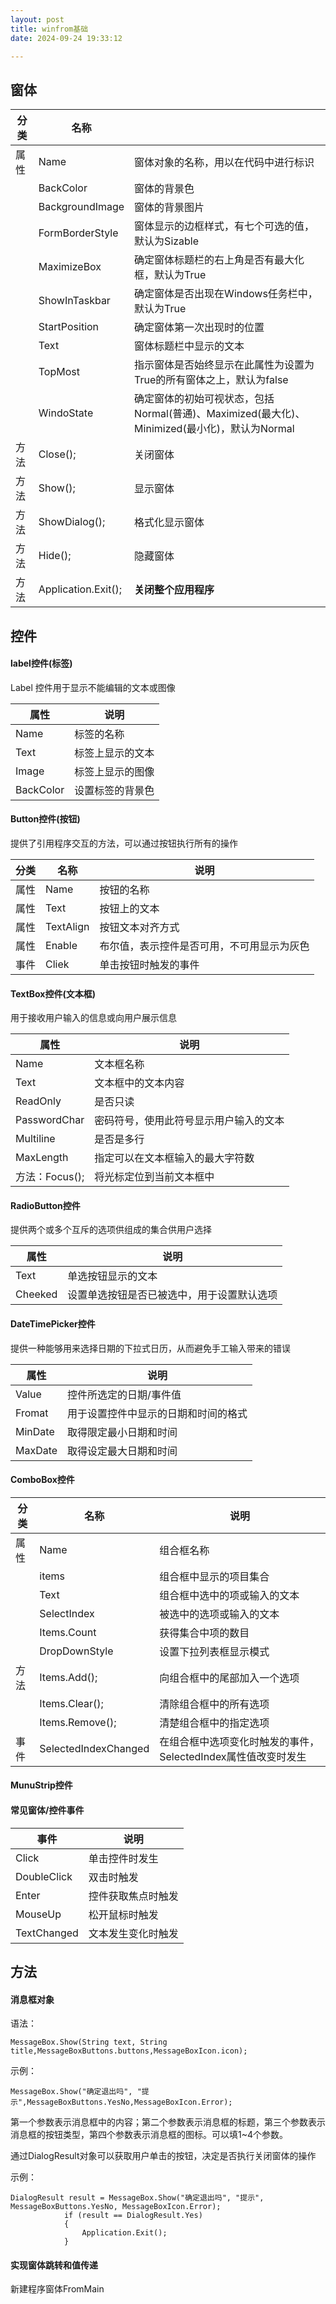 ```yaml
---
layout: post
title: winfrom基础
date: 2024-09-24 19:33:12

---
```


## 窗体

| 分类 | 名称                |                                                              |
| ---- | ------------------- | ------------------------------------------------------------ |
| 属性 | Name                | 窗体对象的名称，用以在代码中进行标识                         |
|      | BackColor           | 窗体的背景色                                                 |
|      | BackgroundImage     | 窗体的背景图片                                               |
|      | FormBorderStyle     | 窗体显示的边框样式，有七个可选的值，默认为Sizable            |
|      | MaximizeBox         | 确定窗体标题栏的右上角是否有最大化框，默认为True             |
|      | ShowInTaskbar       | 确定窗体是否出现在Windows任务栏中，默认为True                |
|      | StartPosition       | 确定窗体第一次出现时的位置                                   |
|      | Text                | 窗体标题栏中显示的文本                                       |
|      | TopMost             | 指示窗体是否始终显示在此属性为设置为True的所有窗体之上，默认为false |
|      | WindoState          | 确定窗体的初始可视状态，包括Normal(普通)、Maximized(最大化)、Minimized(最小化)，默认为Normal |
| 方法 | Close();            | 关闭窗体                                                     |
| 方法 | Show();             | 显示窗体                                                     |
| 方法 | ShowDialog();       | 格式化显示窗体                                               |
| 方法 | Hide();             | 隐藏窗体                                                     |
| 方法 | Application.Exit(); | **关闭整个应用程序**                                         |



## 控件

#### label控件(标签)

Label 控件用于显示不能编辑的文本或图像

| 属性      | 说明             |
| --------- | ---------------- |
| Name      | 标签的名称       |
| Text      | 标签上显示的文本 |
| Image     | 标签上显示的图像 |
| BackColor | 设置标签的背景色 |

#### Button控件(按钮)

提供了引用程序交互的方法，可以通过按钮执行所有的操作

| 分类 | 名称      | 说明                                       |
| ---- | --------- | ------------------------------------------ |
| 属性 | Name      | 按钮的名称                                 |
| 属性 | Text      | 按钮上的文本                               |
| 属性 | TextAlign | 按钮文本对齐方式                           |
| 属性 | Enable    | 布尔值，表示控件是否可用，不可用显示为灰色 |
| 事件 | Cliek     | 单击按钮时触发的事件                       |

#### TextBox控件(文本框)

用于接收用户输入的信息或向用户展示信息

| 属性           | 说明                                   |
| -------------- | -------------------------------------- |
| Name           | 文本框名称                             |
| Text           | 文本框中的文本内容                     |
| ReadOnly       | 是否只读                               |
| PasswordChar   | 密码符号，使用此符号显示用户输入的文本 |
| Multiline      | 是否是多行                             |
| MaxLength      | 指定可以在文本框输入的最大字符数       |
| 方法：Focus(); | 将光标定位到当前文本框中               |

#### RadioButton控件

提供两个或多个互斥的选项供组成的集合供用户选择

| 属性    | 说明                                       |
| ------- | ------------------------------------------ |
| Text    | 单选按钮显示的文本                         |
| Cheeked | 设置单选按钮是否已被选中，用于设置默认选项 |

#### DateTimePicker控件

提供一种能够用来选择日期的下拉式日历，从而避免手工输入带来的错误

| 属性    | 说明                                 |
| ------- | ------------------------------------ |
| Value   | 控件所选定的日期/事件值              |
| Fromat  | 用于设置控件中显示的日期和时间的格式 |
| MinDate | 取得限定最小日期和时间               |
| MaxDate | 取得设定最大日期和时间               |

#### ComboBox控件

| 分类 | 名称                 | 说明                                                         |
| ---- | -------------------- | ------------------------------------------------------------ |
| 属性 | Name                 | 组合框名称                                                   |
|      | items                | 组合框中显示的项目集合                                       |
|      | Text                 | 组合框中选中的项或输入的文本                                 |
|      | SelectIndex          | 被选中的选项或输入的文本                                     |
|      | Items.Count          | 获得集合中项的数目                                           |
|      | DropDownStyle        | 设置下拉列表框显示模式                                       |
| 方法 | Items.Add();         | 向组合框中的尾部加入一个选项                                 |
|      | Items.Clear();       | 清除组合框中的所有选项                                       |
|      | Items.Remove();      | 清楚组合框中的指定选项                                       |
| 事件 | SelectedIndexChanged | 在组合框中选项变化时触发的事件，SelectedIndex属性值改变时发生 |

#### MunuStrip控件



#### 常见窗体/控件事件

| 事件        | 说明               |
| ----------- | ------------------ |
| Click       | 单击控件时发生     |
| DoubleClick | 双击时触发         |
| Enter       | 控件获取焦点时触发 |
| MouseUp     | 松开鼠标时触发     |
| TextChanged | 文本发生变化时触发 |

## 方法

#### 消息框对象

语法：

```
MessageBox.Show(String text, String title,MessageBoxButtons.buttons,MessageBoxIcon.icon);
```

示例：

```
MessageBox.Show("确定退出吗", "提示",MessageBoxButtons.YesNo,MessageBoxIcon.Error);
```

第一个参数表示消息框中的内容；第二个参数表示消息框的标题，第三个参数表示消息框的按钮类型，第四个参数表示消息框的图标。可以填1~4个参数。

通过DialogResult对象可以获取用户单击的按钮，决定是否执行关闭窗体的操作

示例：

```
DialogResult result = MessageBox.Show("确定退出吗", "提示", MessageBoxButtons.YesNo, MessageBoxIcon.Error);
            if (result == DialogResult.Yes)
            {
                Application.Exit();
            }
```

#### 实现窗体跳转和值传递

新建程序窗体FromMain

```

```

